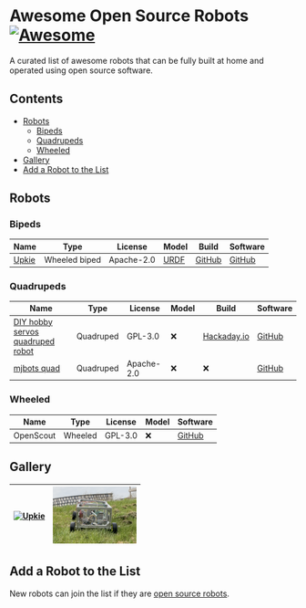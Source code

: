 # Awesome Open Source Robots [![Awesome](https://awesome.re/badge.svg)](https://awesome.re)

A curated list of awesome robots that can be fully built at home and operated using open source software.

## Contents

* [Robots](#robots)
    * [Bipeds](#bipeds)
    * [Quadrupeds](#quadrupeds)
    * [Wheeled](#wheeled)
* [Gallery](#gallery)
* [Add a Robot to the List](#add-a-robot-to-the-list)

## Robots

### Bipeds

| Name  | Type          | License    | Model | Build | Software |
|-------|---------------|------------|-------|-------|----------|
| [Upkie](https://hackaday.io/project/185729-upkie-wheeled-biped-robot) | Wheeled biped | Apache-2.0 | [URDF](https://github.com/tasts-robots/upkie_description) |[GitHub](https://github.com/tasts-robots/build_upkie) | [GitHub](https://github.com/tasts-robots/upkie_locomotion) |

### Quadrupeds

| Name  | Type          | License    | Model | Build | Software |
|-------|---------------|------------|-------|-------|----------|
| [DIY hobby servos quadruped robot](https://hackaday.io/project/171456-diy-hobby-servos-quadruped-robot) | Quadruped | GPL-3.0 | ❌ | [Hackaday.io](https://hackaday.io/project/171456/instructions) | [GitHub](https://github.com/miguelasd688/4-legged-robot-model) |
| [mjbots quad](https://hackaday.io/project/167845-mjbots-quad) | Quadruped | Apache-2.0 | ❌ | ❌ | [GitHub](https://github.com/mjbots/quad/) |

### Wheeled

| Name  | Type          | License    | Model | Software |
|-------|---------------|------------|-------|----------|
| OpenScout | Wheeled | GPL-3.0 | ❌ | [GitHub](https://github.com/cbedio/OpenScout) |

## Gallery

| <a href="https://hackaday.io/project/185729-upkie-wheeled-biped-robot"><img src="https://user-images.githubusercontent.com/1189580/172118225-dfb4c6e6-d56b-4d37-9bd2-56370cc25a35.png" alt="Upkie" height="100"> | <a href="https://github.com/cbedio/OpenScout"><img src="https://github.com/cbedio/OpenScout/blob/main/Documentation/Images/agriscout_incline.png" alt="OpenScout" height="100"></a> |
|--|--|

## Add a Robot to the List

New robots can join the list if they are [open source robots](CONTRIBUTING.md).

